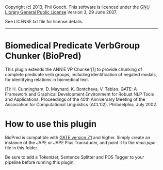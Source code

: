 Copyright (c) 2013, Phil Gooch. 
This software is licenced under the [GNU Library General Public License](http://www.gnu.org/copyleft/gpl.html) Version 3, 29 June 2007.

See LICENSE.txt file for license details.

* * * *


Biomedical Predicate VerbGroup Chunker (BioPred)
================================================

This plugin extends the ANNIE VP Chunker[1] to provide chunking of complete predicate verb groups, including identification of negated modals, for identifying relations in biomedical text.


[1]: H. Cunningham, D. Maynard, K. Bontcheva, V. Tablan. GATE: A Framework and Graphical Development Environment for Robust NLP Tools and Applications. Proceedings of the 40th Anniversary Meeting of the Association for Computational Linguistics (ACL'02). Philadelphia, July 2002.


How to use this plugin
=======================

BioPred is compatible with [GATE version 7.1](http://www.gate.ac.uk/) and higher. Simply create an instance of the JAPE or JAPE Plus Transducer, and point it to the _main.jape_ file in this folder.

Be sure to add a Tokenizer, Sentence Splitter and POS Tagger to your pipeline before running this plugin.
